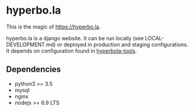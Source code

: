 # hyperbo.la

This is the magic of https://hyperbo.la.

hyperbo.la is a django website. It can be run locally (see LOCAL-DEVELOPMENT.md)
or deployed in production and staging configurations. It depends on configuration
found in [hyperbola-tools](https://github.com/lopopolo/hyperbola-tools).

## Dependencies

* python3 >= 3.5
* mysql
* nginx
* nodejs >= 6.9 LTS

